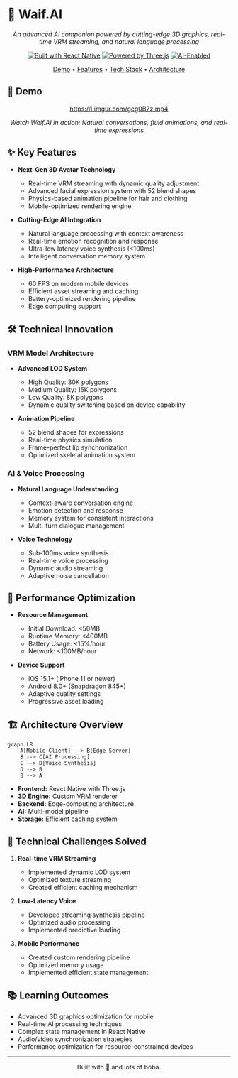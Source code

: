 # 🌟 Waif.AI

<div align="center">

*An advanced AI companion powered by cutting-edge 3D graphics, real-time VRM streaming, and natural language processing*

[![Built with React Native](https://img.shields.io/badge/Built_with-React_Native-61dafb.svg)](https://reactnative.dev/)
[![Powered by Three.js](https://img.shields.io/badge/Powered_by-Three.js-049EF4.svg)](https://threejs.org/)
[![AI-Enabled](https://img.shields.io/badge/AI-Enabled-765AFF.svg)](https://example.com)

[Demo](#-demo) • [Features](#-features) • [Tech Stack](#-tech-stack) • [Architecture](#-architecture)

</div>

## 🎥 Demo

<div align="center">

https://i.imgur.com/gcg0B7z.mp4

*Watch Waif.AI in action: Natural conversations, fluid animations, and real-time expressions*
</div>

## ✨ Key Features

- **Next-Gen 3D Avatar Technology**
  - Real-time VRM streaming with dynamic quality adjustment
  - Advanced facial expression system with 52 blend shapes
  - Physics-based animation pipeline for hair and clothing
  - Mobile-optimized rendering engine
  
- **Cutting-Edge AI Integration**
  - Natural language processing with context awareness
  - Real-time emotion recognition and response
  - Ultra-low latency voice synthesis (<100ms)
  - Intelligent conversation memory system
  
- **High-Performance Architecture**
  - 60 FPS on modern mobile devices
  - Efficient asset streaming and caching
  - Battery-optimized rendering pipeline
  - Edge computing support

## 🛠️ Technical Innovation

### VRM Model Architecture
- **Advanced LOD System**
  - High Quality: 30K polygons
  - Medium Quality: 15K polygons
  - Low Quality: 8K polygons
  - Dynamic quality switching based on device capability

- **Animation Pipeline**
  - 52 blend shapes for expressions
  - Real-time physics simulation
  - Frame-perfect lip synchronization
  - Optimized skeletal animation system

### AI & Voice Processing
- **Natural Language Understanding**
  - Context-aware conversation engine
  - Emotion detection and response
  - Memory system for consistent interactions
  - Multi-turn dialogue management

- **Voice Technology**
  - Sub-100ms voice synthesis
  - Real-time voice processing
  - Dynamic audio streaming
  - Adaptive noise cancellation

## 📱 Performance Optimization

- **Resource Management**
  - Initial Download: <50MB
  - Runtime Memory: <400MB
  - Battery Usage: <15%/hour
  - Network: <100MB/hour

- **Device Support**
  - iOS 15.1+ (iPhone 11 or newer)
  - Android 8.0+ (Snapdragon 845+)
  - Adaptive quality settings
  - Progressive asset loading

## 🏗️ Architecture Overview

```mermaid
graph LR
    A[Mobile Client] --> B[Edge Server]
    B --> C[AI Processing]
    C --> D[Voice Synthesis]
    D --> B
    B --> A
```

- **Frontend:** React Native with Three.js
- **3D Engine:** Custom VRM renderer
- **Backend:** Edge-computing architecture
- **AI:** Multi-model pipeline
- **Storage:** Efficient caching system

## 🔧 Technical Challenges Solved

1. **Real-time VRM Streaming**
   - Implemented dynamic LOD system
   - Optimized texture streaming
   - Created efficient caching mechanism

2. **Low-Latency Voice**
   - Developed streaming synthesis pipeline
   - Optimized audio processing
   - Implemented predictive loading

3. **Mobile Performance**
   - Created custom rendering pipeline
   - Optimized memory usage
   - Implemented efficient state management

## 📚 Learning Outcomes

- Advanced 3D graphics optimization for mobile
- Real-time AI processing techniques
- Complex state management in React Native
- Audio/video synchronization strategies
- Performance optimization for resource-constrained devices

---
<div align="center">
Built with 💜 and lots of boba.
</div>

